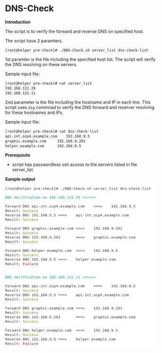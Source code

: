 # DNS-Check

**Introduction**

The script is to verify the forward and reverse DNS on specified host.

The script have 2 paramters.

```
[root@helper pre-check]# ./DNS-Check.sh server_list dns-check-list
```

1st paramter is the file including the specified host list. The script will verify the DNS resolving on these servers.

Sample input file:
```
[root@helper pre-check]# cat server_list 
192.168.122.29
192.168.122.11
```

2nd parameter is the file including the hostname and IP in each line. This script uses `dig` commnad to verify the DNS forward and reserver resolving for these hostnames and IPs.

Sample input file:
```
[root@helper pre-check]# cat dns-check-list 
api-int.ocp4.example.com	192.168.9.5
graphic.example.com		192.168.9.201
helper.example.com		192.168.9.5
```

**Prerequisite**

- script has passwordless ssh access to the servers listed in file server_list.

**Sample output**

![Sample_output](images/pre-check-DNS-01.png)
